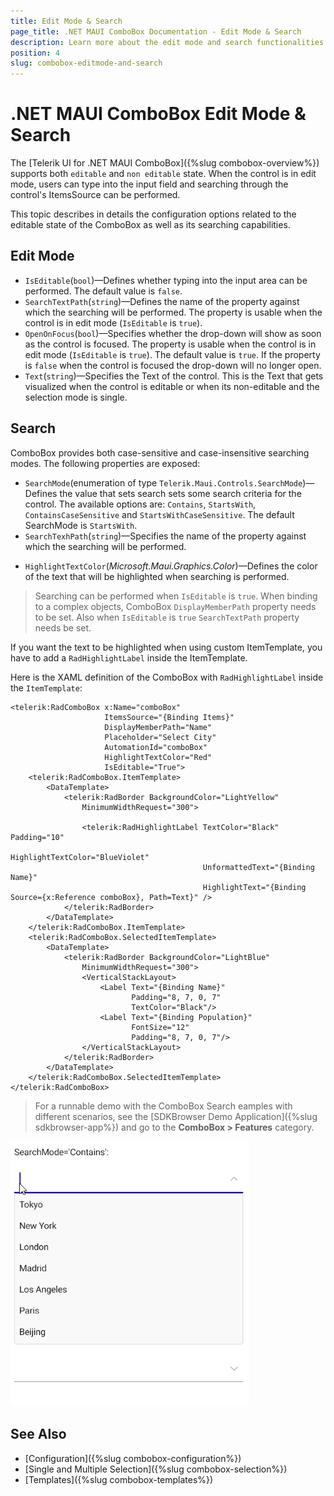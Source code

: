 ```yaml
---
title: Edit Mode & Search
page_title: .NET MAUI ComboBox Documentation - Edit Mode & Search
description: Learn more about the edit mode and search functionalities in Telerik UI for .NET MAUI ComboBox control.
position: 4
slug: combobox-editmode-and-search
---
```


# .NET MAUI ComboBox Edit Mode & Search

The [Telerik UI for .NET MAUI ComboBox]({%slug combobox-overview%}) supports both `editable` and `non editable` state. When the control is in edit mode, users can type into the input field and searching through the control's ItemsSource can be performed. 

This topic describes in details the configuration options related to the editable state of the ComboBox as well as its searching capabilities.

## Edit Mode

* `IsEditable`(`bool`)&mdash;Defines whether typing into the input area can be performed. The default value is `false`.
* `SearchTextPath`(`string`)&mdash;Defines the name of the property against which the searching will be performed. The property is usable when the control is in edit mode (`IsEditable` is `true`). 
* `OpenOnFocus`(`bool`)&mdash;Specifies whether the drop-down will show as soon as the control is focused. The property is usable when the control is in edit mode (`IsEditable` is `true`).  The default value is `true`. If the property is `false` when the control is focused the drop-down will no longer open.
* `Text`(`string`)&mdash;Specifies the Text of the control. This is the Text that gets visualized when the control is editable or when its non-editable and the selection mode is single.

## Search

ComboBox provides both case-sensitive and case-insensitive searching modes. The following properties are exposed:

- `SearchMode`(enumeration of type `Telerik.Maui.Controls.SearchMode`)&mdash;Defines the value that sets search sets some search criteria for the control. The available options are: `Contains`, `StartsWith`, `ContainsCaseSensitive` and `StartsWithCaseSensitive`. The default SearchMode is `StartsWith`.
- `SearchTexhPath`(`string`)&mdash;Specifies the name of the property against which the searching will be performed.
* `HighlightTextColor`(*Microsoft.Maui.Graphics.Color*)&mdash;Defines the color of the text that will be highlighted when searching is performed.

> Searching can be performed when `IsEditable` is `true`.
> When binding to a complex objects, ComboBox `DisplayMemberPath` property needs to be set. Also when `IsEditable` is `true` `SearchTextPath` property needs be set.

If you want the text to be highlighted when using custom ItemTemplate, you have to add a `RadHighlightLabel` inside the ItemTemplate.

Here is the XAML definition of the ComboBox with `RadHighlightLabel` inside the `ItemTemplate`:

```XAML
<telerik:RadComboBox x:Name="comboBox"
                     ItemsSource="{Binding Items}" 
                     DisplayMemberPath="Name"
                     Placeholder="Select City"
                     AutomationId="comboBox"
                     HighlightTextColor="Red"
                     IsEditable="True">
    <telerik:RadComboBox.ItemTemplate>
        <DataTemplate>
            <telerik:RadBorder BackgroundColor="LightYellow"
                MinimumWidthRequest="300">

                <telerik:RadHighlightLabel TextColor="Black" Padding="10"
                                           HighlightTextColor="BlueViolet"
                                           UnformattedText="{Binding Name}"
                                           HighlightText="{Binding Source={x:Reference comboBox}, Path=Text}" />
            </telerik:RadBorder>
        </DataTemplate>
    </telerik:RadComboBox.ItemTemplate>
    <telerik:RadComboBox.SelectedItemTemplate>
        <DataTemplate>
            <telerik:RadBorder BackgroundColor="LightBlue"
                MinimumWidthRequest="300">
                <VerticalStackLayout>
                    <Label Text="{Binding Name}"
                           Padding="8, 7, 0, 7"
                           TextColor="Black"/>
                    <Label Text="{Binding Population}" 
                           FontSize="12"
                           Padding="8, 7, 0, 7"/>
                </VerticalStackLayout>
            </telerik:RadBorder>
        </DataTemplate>
    </telerik:RadComboBox.SelectedItemTemplate>
</telerik:RadComboBox>
```

> For a runnable demo with the ComboBox Search eamples with different scenarios, see the [SDKBrowser Demo Application]({%slug sdkbrowser-app%}) and go to the **ComboBox > Features** category.

![.NET MAUI ComboBox Edit Mode](images/combobox-edit.gif)

## See Also

- [Configuration]({%slug combobox-configuration%})
- [Single and Multiple Selection]({%slug combobox-selection%})
- [Templates]({%slug combobox-templates%})
